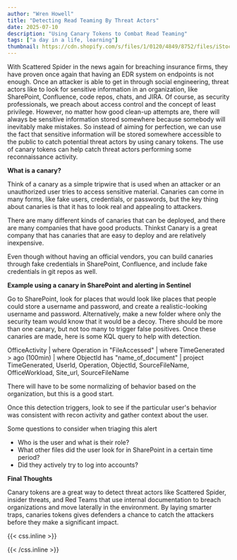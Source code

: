 ```yaml
---
author: "Wren Howell"
title: "Detecting Read Teaming By Threat Actors"
date: 2025-07-10
description: "Using Canary Tokens to Combat Read Teaming"
tags: ["a day in a life, learning"]
thumbnail: https://cdn.shopify.com/s/files/1/0120/4849/8752/files/iStock-1284852950_480x480.jpg?v=1618857709
---
```


With Scattered Spider in the news again for breaching insurance firms, they have proven once again that having an EDR system on endpoints is not enough. Once an attacker is able to get in through social engineering, threat actors like to look for sensitive information in an organization, like SharePoint, Confluence, code repos, chats, and JIRA. Of course, as security professionals, we preach about access control and the concept of least privilege. However, no matter how good clean-up attempts are, there will always be sensitive information stored somewhere because somebody will inevitably make mistakes. So instead of aiming for perfection, we can use the fact that sensitive information will be stored somewhere accessible to the public to catch potential threat actors by using canary tokens. The use of canary tokens can help catch threat actors performing some reconnaissance activity. 

**What is a canary?**

Think of a canary as a simple tripwire that is used when an attacker or an unauthorized user tries to access sensitive material. Canaries can come in many forms, like fake users, credentials, or passwords, but the key thing about canaries is that it has to look real and appealing to attackers. 

There are many different kinds of canaries that can be deployed, and there are many companies that have good products. Thinkst Canary is a great company that has canaries that are easy to deploy and are relatively inexpensive. 

Even though without having an official vendors, you can build canaries through fake credentials in SharePoint, Confluence, and include fake credentials in git repos as well. 

**Example using a canary in SharePoint and alerting in Sentinel**

Go to SharePoint, look for places that would look like places that people could store a username and password, and create a realistic-looking username and password. Alternatively, make a new folder where only the security team would know that it would be a decoy.  There should be more than one canary, but not too many to trigger false positives. Once these canaries are made, here is some KQL query to help with detection. 

OfficeActivity
| where Operation in "FileAccessed"
| where TimeGenerated > ago (100min)
| where ObjectId has "name_of_document"
| project TimeGenerated, UserId, Operation, ObjectId, SourceFileName, OfficeWorkload, Site_url, SourceFileName

There will have to be some normalizing of behavior based on the organization, but this is a good start. 

Once this detection triggers, look to see if the particular user's behavior was consistent with recon activity and gather context about the user. 

Some questions to consider when triaging this alert 

- Who is the user and what is their role?
- What other files did the user look for in SharePoint in a certain time period?
- Did they actively try to log into accounts?

**Final Thoughts**

Canary tokens are a great way to detect threat actors like Scattered Spider, insider threats, and Red Teams that use internal documentation to breach organizations and move laterally in the environment. By laying smarter traps, canaries tokens gives defenders a chance to catch the attackers before they make a significant impact. 



{{< css.inline >}}

<style>
.emojify {
	font-family: Apple Color Emoji, Segoe UI Emoji, NotoColorEmoji, Segoe UI Symbol, Android Emoji, EmojiSymbols;
	font-size: 2rem;
	vertical-align: middle;
}
@media screen and (max-width:650px) {
  .nowrap {
    display: block;
    margin: 25px 0;
  }
}
{{ $image := $resource.Fit "600x400" }}
</style>

{{< /css.inline >}}
